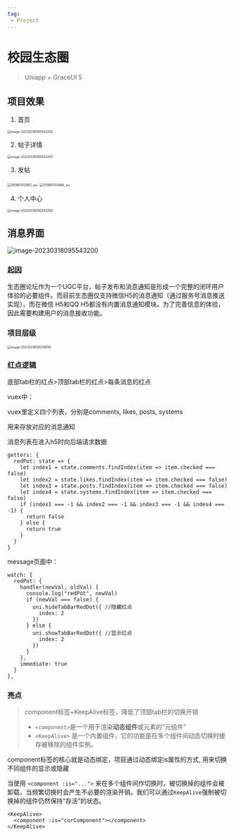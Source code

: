 ```yaml
---
tag:
 - Project
---
```


# 校园生态圈

> Uniapp + GraceUI 5

## 项目效果

1. 首页

<img src="./assets/ecos_homepage.pic.jpg" alt="image-20230318095543200" style="zoom:50%;" />

2. 帖子详情

<img src="./assets/ecos_detail.pic.jpg" alt="image-20230318095543200" style="zoom:50%;" />

3. 发帖

<img src="./assets/261681312067_.pic.jpg" alt="261681312067_.pic" style="zoom:50%;" />

<img src="./assets/251681312066_.pic.jpg" alt="251681312066_.pic" style="zoom:50%;" />

4. 个人中心

<img src="./assets/ecos_person.pic.jpg" alt="image-20230318095543200" style="zoom:50%;" />

## 消息界面

![image-20230318095543200](./assets/image-20230318095543200.png)

### 起因

生态圈论坛作为一个UGC平台，帖子发布和消息通知是形成一个完整的闭环用户体验的必要组件。而目前生态圈仅支持微信H5的消息通知（通过服务号消息推送实现），而在微信 H5和QQ H5都没有内置消息通知模块。为了完善信息的体验，因此需要构建用户的消息接收功能。

### 项目层级

<img src="./assets/image-20230318100219016.png" alt="image-20230318100219016" style="zoom:50%;" />

### 红点逻辑

底部tab栏的红点>顶部tab栏的红点>每条消息的红点

vuex中：

vuex里定义四个列表，分别是comments, likes, posts, systems

用来存放对应的消息通知

消息列表在进入h5时向后端请求数据

```vue
getters: {
  redPot: state => {
    let index1 = state.comments.findIndex(item => item.checked === false)
    let index2 = state.likes.findIndex(item => item.checked === false)
    let index3 = state.posts.findIndex(item => item.checked === false)
    let index4 = state.systems.findIndex(item => item.checked === false)
    if (index1 === -1 && index2 === -1 && index3 === -1 && index4 === -1) {
      return false
    } else {
      return true
    }
  }
}
```

message页面中：

```vue
watch: {
  redPot: {
    handler(newVal, oldVal) {
      console.log("redPot", newVal)
      if (newVal === false) {
        uni.hideTabBarRedDot({ //隐藏红点
          index: 2
        })
      } else {
        uni.showTabBarRedDot({ //显示红点
          index: 2
        })
      }
    },
    immediate: true
  }
},
```

### 亮点

> component标签+KeepAlive标签，降低了顶部tab栏的切换开销
>
> - `<component>`是一个用于渲染**动态组件**或元素的“元组件”
> - `<KeepAlive>` 是一个内置组件，它的功能是在多个组件间动态切换时缓存被移除的组件实例。

component标签的核心就是动态绑定，项目通过动态绑定is属性的方式, 用来切换不同组件的显示或隐藏

当使用 `<component :is="...">` 来在多个组件间作切换时，被切换掉的组件会被卸载，当频繁切换时会产生不必要的渲染开销。我们可以通过`KeepAlive`强制被切换掉的组件仍然保持“存活”的状态。

```vue
<KeepAlive>
  <component :is="curComponent"></component>
</KeepAlive>
```

